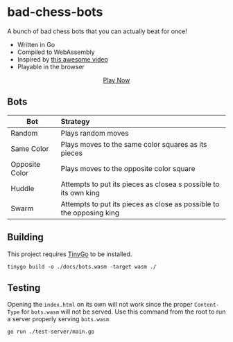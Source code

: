 # bad-chess-bots

A bunch of bad chess bots that you can actually beat for once!

* Written in Go
* Compiled to WebAssembly
* Inspired by [this awesome video](https://www.youtube.com/watch?v=DpXy041BIlA)
* Playable in the browser

<p align="center"><a href="https://f0nkey.github.io/bad-chess-bots/">Play Now</a></p>

## Bots

| Bot            | Strategy                                                             |
|----------------|:---------------------------------------------------------------------|
| Random         | Plays random moves                                                   | 
| Same Color     | Plays moves to the same color squares as its pieces                  | 
| Opposite Color | Plays moves to the opposite color square                             | 
| Huddle         | Attempts to put its pieces as closea s possible to its own king      |
| Swarm          | Attempts to put its pieces as close as possible to the opposing king |

## Building
This project requires [TinyGo](https://github.com/tinygo-org/tinygo) to be installed.

`tinygo build -o ./docs/bots.wasm -target wasm ./`

## Testing
Opening the `index.html` on its own will not work since the proper `Content-Type` for `bots.wasm` will not be served. Use this command from the root to run a server properly serving `bots.wasm`

`go run ./test-server/main.go`
